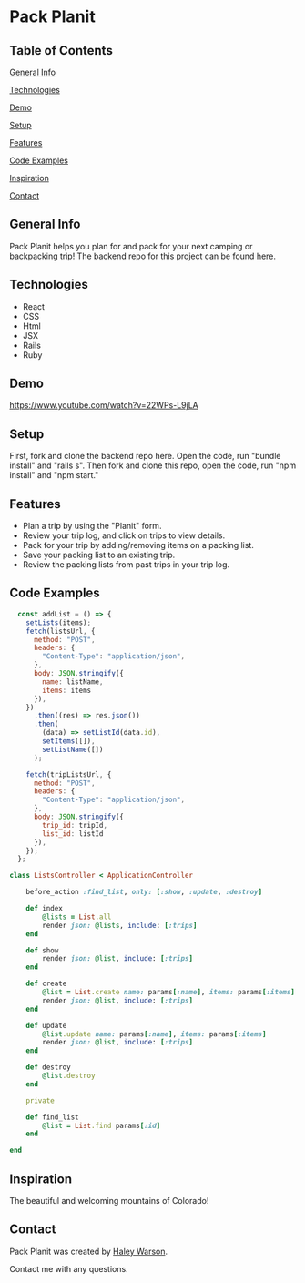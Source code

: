 # Pack Planit

## Table of Contents

[General Info](#general-info)

[Technologies](#technologies)

[Demo](#demo)

[Setup](#setup)

[Features](#features)

[Code Examples](#code-examples)

[Inspiration](#inspiration)

[Contact](#contact)

## General Info

Pack Planit helps you plan for and pack for your next camping or backpacking trip!
The backend repo for this project can be found [here](https://github.com/haleywarson/pack-planit-rails-backend).

## Technologies

- React
- CSS
- Html
- JSX
- Rails
- Ruby

## Demo

https://www.youtube.com/watch?v=22WPs-L9jLA 

## Setup

First, fork and clone the backend repo here. Open the code, run "bundle install" and "rails s". 
Then fork and clone this repo, open the code, run "npm install" and "npm start."

## Features

- Plan a trip by using the "Planit" form.
- Review your trip log, and click on trips to view details.
- Pack for your trip by adding/removing items on a packing list.
- Save your packing list to an existing trip.
- Review the packing lists from past trips in your trip log.

## Code Examples

```js
  const addList = () => {
    setLists(items);
    fetch(listsUrl, {
      method: "POST",
      headers: {
        "Content-Type": "application/json",
      },
      body: JSON.stringify({
        name: listName,
        items: items
      }),
    })
      .then((res) => res.json())
      .then(
        (data) => setListId(data.id),
        setItems([]),
        setListName([])
      );

    fetch(tripListsUrl, {
      method: "POST",
      headers: {
        "Content-Type": "application/json",
      },
      body: JSON.stringify({
        trip_id: tripId,
        list_id: listId
      }),
    });
  };
```
```rb
class ListsController < ApplicationController

    before_action :find_list, only: [:show, :update, :destroy]

    def index
        @lists = List.all 
        render json: @lists, include: [:trips]
    end

    def show
        render json: @list, include: [:trips]
    end 

    def create
        @list = List.create name: params[:name], items: params[:items]
        render json: @list, include: [:trips]
    end

    def update
        @list.update name: params[:name], items: params[:items]
        render json: @list, include: [:trips]
    end

    def destroy
        @list.destroy 
    end 

    private 

    def find_list
        @list = List.find params[:id]
    end 

end
```

## Inspiration

The beautiful and welcoming mountains of Colorado! 

## Contact

Pack Planit was created by [Haley Warson](https://www.linkedin.com/in/haleywarson/).

Contact me with any questions.
